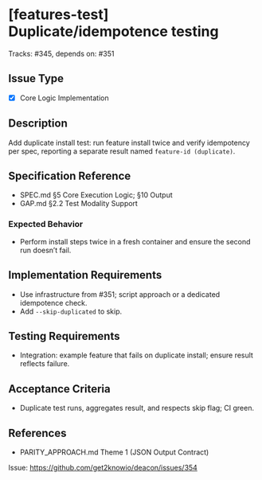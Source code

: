 # [features-test] Duplicate/idempotence testing

<!-- Labels: subcommand:features-test, type:enhancement, priority:medium -->
Tracks: #345, depends on: #351

## Issue Type
- [x] Core Logic Implementation

## Description
Add duplicate install test: run feature install twice and verify idempotency per spec, reporting a separate result named `feature-id (duplicate)`.

## Specification Reference
- SPEC.md §5 Core Execution Logic; §10 Output
- GAP.md §2.2 Test Modality Support

### Expected Behavior
- Perform install steps twice in a fresh container and ensure the second run doesn’t fail.

## Implementation Requirements
- Use infrastructure from #351; script approach or a dedicated idempotence check.
- Add `--skip-duplicated` to skip.

## Testing Requirements
- Integration: example feature that fails on duplicate install; ensure result reflects failure.

## Acceptance Criteria
- Duplicate test runs, aggregates result, and respects skip flag; CI green.

## References
- PARITY_APPROACH.md Theme 1 (JSON Output Contract)

Issue: https://github.com/get2knowio/deacon/issues/354
